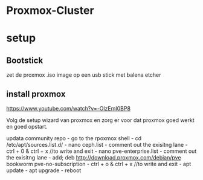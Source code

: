 # Proxmox-Cluster


# setup

## Bootstick
zet de proxmox .iso image op een usb stick met balena etcher

## install proxmox
https://www.youtube.com/watch?v=-OlzEmI0BP8

Volg de setup wizard van proxmox en zorg er voor dat proxmox goed werkt en goed opstart.

updata community repo
    - go to the rpoxmox shell
    - cd /etc/apt/sources.list.d/
    - nano ceph.list
    - comment out the exisitng lane
    - ctrl + 0 & ctrl + x  //to write and exit
    - nano pve-enterprise.list
    - comment out the exisitng lane
    - add; deb http://download.proxmox.com/debian/pve bookworm pve-no-subscription
    - ctrl + o & ctrl + x  //to write and exit
    - apt update
    - apt upgrade
    - reboot


